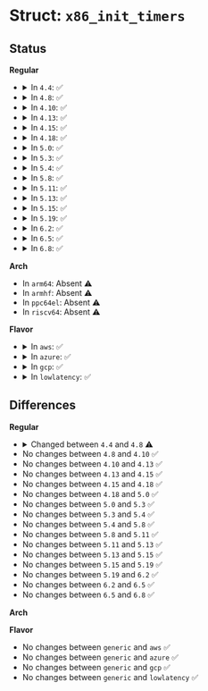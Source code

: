 # Struct: <code>x86_init_timers</code>

## Status
<b>Regular</b>
<ul>
<li>
<details>
<summary>In <code>4.4</code>: ✅</summary>

```c
struct x86_init_timers {
    void (*setup_percpu_clockev)();
    void (*tsc_pre_init)();
    void (*timer_init)();
    void (*wallclock_init)();
};
```
</details>
</li>
<li>
<details>
<summary>In <code>4.8</code>: ✅</summary>

```c
struct x86_init_timers {
    void (*setup_percpu_clockev)();
    void (*timer_init)();
    void (*wallclock_init)();
};
```
</details>
</li>
<li>
<details>
<summary>In <code>4.10</code>: ✅</summary>

```c
struct x86_init_timers {
    void (*setup_percpu_clockev)();
    void (*timer_init)();
    void (*wallclock_init)();
};
```
</details>
</li>
<li>
<details>
<summary>In <code>4.13</code>: ✅</summary>

```c
struct x86_init_timers {
    void (*setup_percpu_clockev)();
    void (*timer_init)();
    void (*wallclock_init)();
};
```
</details>
</li>
<li>
<details>
<summary>In <code>4.15</code>: ✅</summary>

```c
struct x86_init_timers {
    void (*setup_percpu_clockev)();
    void (*timer_init)();
    void (*wallclock_init)();
};
```
</details>
</li>
<li>
<details>
<summary>In <code>4.18</code>: ✅</summary>

```c
struct x86_init_timers {
    void (*setup_percpu_clockev)();
    void (*timer_init)();
    void (*wallclock_init)();
};
```
</details>
</li>
<li>
<details>
<summary>In <code>5.0</code>: ✅</summary>

```c
struct x86_init_timers {
    void (*setup_percpu_clockev)();
    void (*timer_init)();
    void (*wallclock_init)();
};
```
</details>
</li>
<li>
<details>
<summary>In <code>5.3</code>: ✅</summary>

```c
struct x86_init_timers {
    void (*setup_percpu_clockev)();
    void (*timer_init)();
    void (*wallclock_init)();
};
```
</details>
</li>
<li>
<details>
<summary>In <code>5.4</code>: ✅</summary>

```c
struct x86_init_timers {
    void (*setup_percpu_clockev)();
    void (*timer_init)();
    void (*wallclock_init)();
};
```
</details>
</li>
<li>
<details>
<summary>In <code>5.8</code>: ✅</summary>

```c
struct x86_init_timers {
    void (*setup_percpu_clockev)();
    void (*timer_init)();
    void (*wallclock_init)();
};
```
</details>
</li>
<li>
<details>
<summary>In <code>5.11</code>: ✅</summary>

```c
struct x86_init_timers {
    void (*setup_percpu_clockev)();
    void (*timer_init)();
    void (*wallclock_init)();
};
```
</details>
</li>
<li>
<details>
<summary>In <code>5.13</code>: ✅</summary>

```c
struct x86_init_timers {
    void (*setup_percpu_clockev)();
    void (*timer_init)();
    void (*wallclock_init)();
};
```
</details>
</li>
<li>
<details>
<summary>In <code>5.15</code>: ✅</summary>

```c
struct x86_init_timers {
    void (*setup_percpu_clockev)();
    void (*timer_init)();
    void (*wallclock_init)();
};
```
</details>
</li>
<li>
<details>
<summary>In <code>5.19</code>: ✅</summary>

```c
struct x86_init_timers {
    void (*setup_percpu_clockev)();
    void (*timer_init)();
    void (*wallclock_init)();
};
```
</details>
</li>
<li>
<details>
<summary>In <code>6.2</code>: ✅</summary>

```c
struct x86_init_timers {
    void (*setup_percpu_clockev)();
    void (*timer_init)();
    void (*wallclock_init)();
};
```
</details>
</li>
<li>
<details>
<summary>In <code>6.5</code>: ✅</summary>

```c
struct x86_init_timers {
    void (*setup_percpu_clockev)();
    void (*timer_init)();
    void (*wallclock_init)();
};
```
</details>
</li>
<li>
<details>
<summary>In <code>6.8</code>: ✅</summary>

```c
struct x86_init_timers {
    void (*setup_percpu_clockev)();
    void (*timer_init)();
    void (*wallclock_init)();
};
```
</details>
</li>
</ul>
<b>Arch</b>
<ul>
<li>
In <code>arm64</code>: Absent ⚠️
</li>
<li>
In <code>armhf</code>: Absent ⚠️
</li>
<li>
In <code>ppc64el</code>: Absent ⚠️
</li>
<li>
In <code>riscv64</code>: Absent ⚠️
</li>
</ul>
<b>Flavor</b>
<ul>
<li>
<details>
<summary>In <code>aws</code>: ✅</summary>

```c
struct x86_init_timers {
    void (*setup_percpu_clockev)();
    void (*timer_init)();
    void (*wallclock_init)();
};
```
</details>
</li>
<li>
<details>
<summary>In <code>azure</code>: ✅</summary>

```c
struct x86_init_timers {
    void (*setup_percpu_clockev)();
    void (*timer_init)();
    void (*wallclock_init)();
};
```
</details>
</li>
<li>
<details>
<summary>In <code>gcp</code>: ✅</summary>

```c
struct x86_init_timers {
    void (*setup_percpu_clockev)();
    void (*timer_init)();
    void (*wallclock_init)();
};
```
</details>
</li>
<li>
<details>
<summary>In <code>lowlatency</code>: ✅</summary>

```c
struct x86_init_timers {
    void (*setup_percpu_clockev)();
    void (*timer_init)();
    void (*wallclock_init)();
};
```
</details>
</li>
</ul>

## Differences
<b>Regular</b>
<ul>
<li>
<details>
<summary>Changed between <code>4.4</code> and <code>4.8</code> ⚠️</summary>
<ul>
<li>
<b>Field removed. </b>
<code>void (*tsc_pre_init)()</code>
</li>
</ul>
</details>
</li>
<li>
No changes between <code>4.8</code> and <code>4.10</code> ✅
</li>
<li>
No changes between <code>4.10</code> and <code>4.13</code> ✅
</li>
<li>
No changes between <code>4.13</code> and <code>4.15</code> ✅
</li>
<li>
No changes between <code>4.15</code> and <code>4.18</code> ✅
</li>
<li>
No changes between <code>4.18</code> and <code>5.0</code> ✅
</li>
<li>
No changes between <code>5.0</code> and <code>5.3</code> ✅
</li>
<li>
No changes between <code>5.3</code> and <code>5.4</code> ✅
</li>
<li>
No changes between <code>5.4</code> and <code>5.8</code> ✅
</li>
<li>
No changes between <code>5.8</code> and <code>5.11</code> ✅
</li>
<li>
No changes between <code>5.11</code> and <code>5.13</code> ✅
</li>
<li>
No changes between <code>5.13</code> and <code>5.15</code> ✅
</li>
<li>
No changes between <code>5.15</code> and <code>5.19</code> ✅
</li>
<li>
No changes between <code>5.19</code> and <code>6.2</code> ✅
</li>
<li>
No changes between <code>6.2</code> and <code>6.5</code> ✅
</li>
<li>
No changes between <code>6.5</code> and <code>6.8</code> ✅
</li>
</ul>
<b>Arch</b>
<ul>
</ul>
<b>Flavor</b>
<ul>
<li>
No changes between <code>generic</code> and <code>aws</code> ✅
</li>
<li>
No changes between <code>generic</code> and <code>azure</code> ✅
</li>
<li>
No changes between <code>generic</code> and <code>gcp</code> ✅
</li>
<li>
No changes between <code>generic</code> and <code>lowlatency</code> ✅
</li>
</ul>
